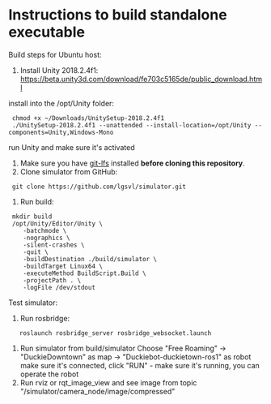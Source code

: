 # Instructions to build standalone executable

Build steps for Ubuntu host:

1. Install Unity 2018.2.4f1:
<https://beta.unity3d.com/download/fe703c5165de/public_download.html>

 install into the /opt/Unity folder:

```
 chmod +x ~/Downloads/UnitySetup-2018.2.4f1
 ./UnitySetup-2018.2.4f1 --unattended --install-location=/opt/Unity --components=Unity,Windows-Mono
```

 run Unity and make sure it's activated

1. Make sure you have [git-lfs](https://git-lfs.github.com/) installed **before cloning this repository**. 
2. Clone simulator from GitHub:

```
 git clone https://github.com/lgsvl/simulator.git
```

1. Run build:

```
 mkdir build
 /opt/Unity/Editor/Unity \
    -batchmode \
    -nographics \
    -silent-crashes \
    -quit \
    -buildDestination ./build/simulator \
    -buildTarget Linux64 \
    -executeMethod BuildScript.Build \
    -projectPath . \
    -logFile /dev/stdout
```

Test simulator:

1. Run rosbridge:

```
   roslaunch rosbridge_server rosbridge_websocket.launch
```

1. Run simulator from build/simulator
   Choose "Free Roaming" -> "DuckieDowntown" as map -> "Duckiebot-duckietown-ros1" as robot
   make sure it's connected, click "RUN" - make sure it's running, you can operate the robot
2. Run rviz or rqt_image_view and see image from topic "/simulator/camera_node/image/compressed"